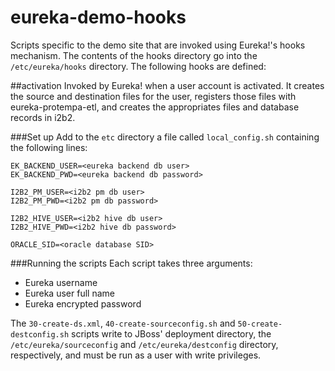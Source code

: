 # eureka-demo-hooks
Scripts specific to the demo site that are invoked using Eureka!'s hooks mechanism. The contents of the hooks directory go into the `/etc/eureka/hooks` directory. The following hooks are defined:

##activation
Invoked by Eureka! when a user account is activated. It creates the source and destination files for the user, registers those files with eureka-protempa-etl, and creates the appropriates files and database records in i2b2.

###Set up
Add to the `etc` directory a file called `local_config.sh` containing the following lines:
```
EK_BACKEND_USER=<eureka backend db user>
EK_BACKEND_PWD=<eureka backend db password>

I2B2_PM_USER=<i2b2 pm db user>
I2B2_PM_PWD=<i2b2 pm db password>

I2B2_HIVE_USER=<i2b2 hive db user>
I2B2_HIVE_PWD=<i2b2 hive db password>

ORACLE_SID=<oracle database SID>
```

###Running the scripts
Each script takes three arguments:
* Eureka username
* Eureka user full name
* Eureka encrypted password

The `30-create-ds.xml`, `40-create-sourceconfig.sh` and `50-create-destconfig.sh` scripts write to JBoss' deployment directory, the `/etc/eureka/sourceconfig` and `/etc/eureka/destconfig` directory, respectively, and must be run as a user with write privileges.
